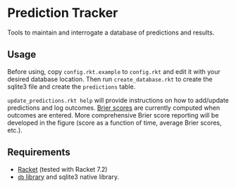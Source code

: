 # Prediction Tracker

Tools to maintain and interrogate a database of predictions and results.

## Usage

Before using, copy `config.rkt.example` to `config.rkt` and edit it with your desired database location.
Then run `create_database.rkt` to create the sqlite3 file and create the `predictions` table.

`update_predictions.rkt help` will provide instructions on how to add/update predictions and log outcomes. 
[Brier scores](https://en.wikipedia.org/wiki/Brier_score) are currently computed when outcomes are entered.
More comprehensive Brier score reporting will be developed in the figure (score as a function of time, average Brier scores, etc.).

## Requirements

* [Racket](https://racket-lang.org/) (tested with Racket 7.2)
* [`db` library](https://docs.racket-lang.org/db/index.html) and sqlite3 native library.

